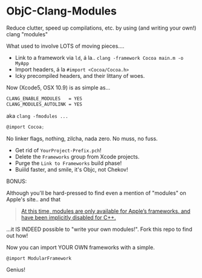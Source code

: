 ObjC-Clang-Modules
==================

Reduce clutter, speed up compilations, etc. by using (and writing your own!) clang "modules"

What used to involve LOTS of moving pieces....

* Link to a framework via `ld`, á la.. `clang -framework Cocoa main.m -o MyApp`
* Import headers, á la `#import <Cocoa/Cocoa.h>`
* Icky precompiled headers, and their littany of woes.

Now (Xcode5, OSX 10.9) is as simple as...

```bash
CLANG_ENABLE_MODULES   = YES
CLANG_MODULES_AUTOLINK = YES
```
aka
`clang -fmodules ...`

```objective-c
@import Cocoa;
```

No linker flags, nothing, zilcha, nada zero.  No muss, no fuss.  

* Get rid of `YourProject-Prefix.pch`!
* Delete the `Frameworks` group from Xcode projects.
* Purge the `Link to Frameworks` build phase!
* Buiild faster, and smile, it's Objc, not Chekov!

BONUS:

Although you'll be hard-pressed to find even a mention of "modules" on Apple's site.. and that 

> [At this time, modules are only available for Apple’s frameworks. and have been implicitly disabled for C++.](http://stoneofarc.wordpress.com/2013/06/25/introduction-to-objective-c-modules/)

...it IS INDEED possible to "write your own modules!".  Fork this repo to find out how!

Now you can import YOUR OWN frameworks with a simple.

`@import ModularFramework`

Genius!

